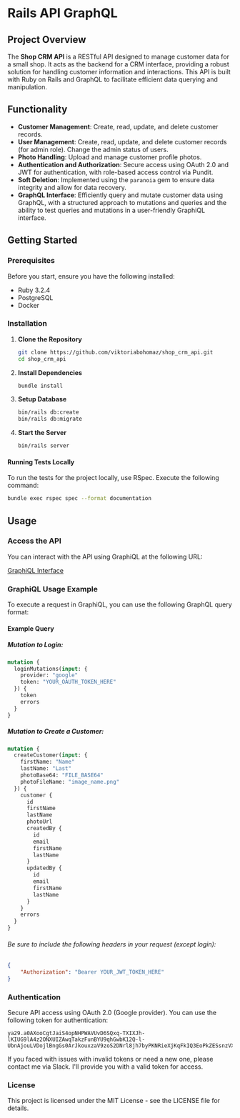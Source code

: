 # Rails API GraphQL

## Project Overview

The **Shop CRM API** is a RESTful API designed to manage customer data for a small shop. It acts as the backend for a CRM interface, providing a robust solution for handling customer information and interactions. This API is built with Ruby on Rails and GraphQL to facilitate efficient data querying and manipulation.

## Functionality

- **Customer Management**: Create, read, update, and delete customer records.
- **User Management**: Create, read, update, and delete customer records (for admin role). Change the admin status of users.
- **Photo Handling**: Upload and manage customer profile photos.
- **Authentication and Authorization**: Secure access using OAuth 2.0 and JWT for authentication, with role-based access control via Pundit.
- **Soft Deletion**: Implemented using the `paranoia` gem to ensure data integrity and allow for data recovery.
- **GraphQL Interface**: Efficiently query and mutate customer data using GraphQL, with a structured approach to mutations and queries and the ability to test queries and mutations in a user-friendly GraphiQL interface.

## Getting Started

### Prerequisites

Before you start, ensure you have the following installed:

- Ruby 3.2.4
- PostgreSQL
- Docker

### Installation

1. **Clone the Repository**

    ```bash
    git clone https://github.com/viktoriabohomaz/shop_crm_api.git
    cd shop_crm_api
    ```

2. **Install Dependencies**

    ```bash
    bundle install
    ```

3. **Setup Database**

    ```bash
    bin/rails db:create
    bin/rails db:migrate
    ```

4. **Start the Server**

    ```bash
    bin/rails server
    ```
#### Running Tests Locally

To run the tests for the project locally, use RSpec. Execute the following command:

```bash
bundle exec rspec spec --format documentation
```

## Usage

### Access the API

You can interact with the API using GraphiQL at the following URL:

[GraphiQL Interface](https://shop-crm-api-7409536b1857.herokuapp.com/graphiql)

### GraphiQL Usage Example

To execute a request in GraphiQL, you can use the following GraphQL query format:

#### Example Query
##### Mutation to Login:

```graphql
mutation {
  loginMutations(input: {
    provider: "google"
    token: "YOUR_OAUTH_TOKEN_HERE"
  }) {
    token
    errors
  }
}
```
##### Mutation to Create a Customer:
      
```graphql
mutation {
  createCustomer(input: {
    firstName: "Name"
    lastName: "Last"
    photoBase64: "FILE_BASE64"
    photoFileName: "image_name.png"
  }) {
    customer {
      id
      firstName
      lastName
      photoUrl
      createdBy {
        id
        email
        firstName
        lastName
      }
      updatedBy {
        id
        email
        firstName
        lastName
      }
    }
    errors
  }
}
```    
 
###### Be sure to include the following headers in your request (except login):

```json
{
    "Authorization": "Bearer YOUR_JWT_TOKEN_HERE"
}
```

### Authentication

Secure API access using OAuth 2.0 (Google provider). You can use the following token for authentication:

```
ya29.a0AXooCgtJaiS4opNHPWAVUvD6SQxq-TXIXJh-lKIUG9lA4z2ONXUIZAwqTakzFunBYU9qhGwbK12Q-l-UbnAjouLVDojlBngGs0ArJkouxzaV9zoS2DNrl8jh7byPKNRieXjKqFkIQ3EoPkZESsnzVXNjvKlQ1HkhBVgFFQaCgYKAa4SARASFQHGX2MisH42Efe0pG9c3KFHv9AZAg0173
```

If you faced with issues with invalid tokens or need a new one, please contact me via Slack. I'll provide you with a valid token for access.

### License

This project is licensed under the MIT License - see the LICENSE file for details.

